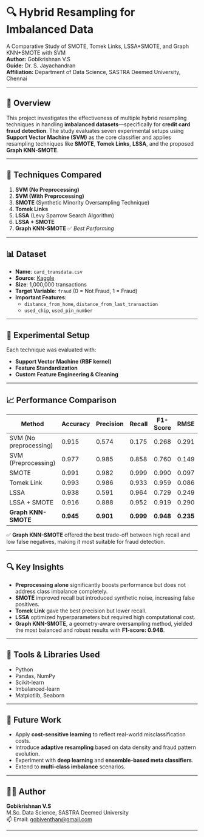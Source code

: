 # 🔍 Hybrid Resampling for Imbalanced Data

A Comparative Study of SMOTE, Tomek Links, LSSA+SMOTE, and Graph KNN+SMOTE with SVM  
**Author:** Gobikrishnan V.S  
**Guide:** Dr. S. Jayachandran  
**Affiliation:** Department of Data Science, SASTRA Deemed University, Chennai

---

## 📌 Overview

This project investigates the effectiveness of multiple hybrid resampling techniques in handling **imbalanced datasets**—specifically for **credit card fraud detection**. The study evaluates seven experimental setups using **Support Vector Machine (SVM)** as the core classifier and applies resampling techniques like **SMOTE**, **Tomek Links**, **LSSA**, and the proposed **Graph KNN-SMOTE**.

---

## 🧠 Techniques Compared

1. **SVM (No Preprocessing)**  
2. **SVM (With Preprocessing)**  
3. **SMOTE** (Synthetic Minority Oversampling Technique)  
4. **Tomek Links**  
5. **LSSA** (Levy Sparrow Search Algorithm)  
6. **LSSA + SMOTE**  
7. **Graph KNN-SMOTE** ✅ *Best Performing*

---

## 📊 Dataset

- **Name**: `card_transdata.csv`
- **Source**: [Kaggle](https://www.kaggle.com/code/marcinrutecki/best-techniques-and-metrics-for-imbalanced-dataset?select=card_transdata.csv)
- **Size**: 1,000,000 transactions
- **Target Variable**: `fraud` (0 = Not Fraud, 1 = Fraud)
- **Important Features**:
  - `distance_from_home`, `distance_from_last_transaction`
  - `used_chip`, `used_pin_number`

---

## 🧪 Experimental Setup

Each technique was evaluated with:
- **Support Vector Machine (RBF kernel)**
- **Feature Standardization**
- **Custom Feature Engineering & Cleaning**

---

## 📈 Performance Comparison

| Method               | Accuracy | Precision | Recall | F1-Score | RMSE  |
|----------------------|----------|-----------|--------|----------|--------|
| SVM (No preprocessing) | 0.915    | 0.574     | 0.175  | 0.268    | 0.291  |
| SVM (Preprocessing)    | 0.977    | 0.985     | 0.858  | 0.760    | 0.149  |
| SMOTE                 | 0.991    | 0.982     | 0.999  | 0.990    | 0.097  |
| Tomek Link            | 0.993    | 0.986     | 0.933  | 0.959    | 0.086  |
| LSSA                  | 0.938    | 0.591     | 0.964  | 0.729    | 0.249  |
| LSSA + SMOTE          | 0.916    | 0.888     | 0.952  | 0.919    | 0.290  |
| **Graph KNN-SMOTE**   | **0.945**| **0.901** | **0.999**| **0.948**| **0.235** |

✅ **Graph KNN-SMOTE** offered the best trade-off between high recall and low false negatives, making it most suitable for fraud detection.

---

## 🔍 Key Insights

- **Preprocessing alone** significantly boosts performance but does not address class imbalance completely.
- **SMOTE** improved recall but introduced synthetic noise, increasing false positives.
- **Tomek Link** gave the best precision but lower recall.
- **LSSA** optimized hyperparameters but required high computational cost.
- **Graph KNN-SMOTE**, a geometry-aware oversampling method, yielded the most balanced and robust results with **F1-score: 0.948**.

---

## 🧰 Tools & Libraries Used

- Python
- Pandas, NumPy
- Scikit-learn
- Imbalanced-learn
- Matplotlib, Seaborn

---

## 🔮 Future Work

- Apply **cost-sensitive learning** to reflect real-world misclassification costs.
- Introduce **adaptive resampling** based on data density and fraud pattern evolution.
- Experiment with **deep learning** and **ensemble-based meta classifiers**.
- Extend to **multi-class imbalance** scenarios.

---

## 🧑‍💼 Author

**Gobikrishnan V.S**  
M.Sc. Data Science, SASTRA Deemed University  
📫 Email: gobiventhan@gmail.com

---

